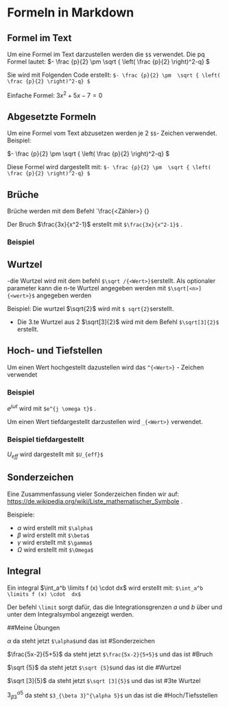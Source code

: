 # Formeln in Markdown

## Formel im Text
Um eine Formel im Text darzustellen werden die `$$` verwendet. Die pq Formel lautet: 
$- \frac {p}{2} \pm  \sqrt { \left( \frac {p}{2} \right)^2-q} $

Sie wird mit Folgenden Code erstellt:
`$- \frac {p}{2} \pm  \sqrt { \left( \frac {p}{2} \right)^2-q} $`


Einfache Formel: $3x^2+5x-7=0$

## Abgesetzte Formeln
Um eine Formel vom Text abzusetzen werden je 2 `$$`- Zeichen verwendet. Beispiel: 

$- \frac {p}{2} \pm  \sqrt { \left( \frac {p}{2} \right)^2-q} $



Diese Formel wird dargestellt mit: 
`$- \frac {p}{2} \pm  \sqrt { \left( \frac {p}{2} \right)^2-q} $`


## Brüche
Brüche werden mit dem Befehl `\frac{<Zähler>} {<Nenner>}

Der Bruch $\frac{3x}{x^2-1}$ erstellt mit `$\frac{3x}{x^2-1}$` .

### Beispiel 


## Wurtzel 
-die Wurtzel wird mit dem befehl `$\sqrt /{<Wert>}$`erstellt. Als optionaler parameter kann die n-te Wurtzel angegeben werden mit `$\sqrt[<n>]{<wert>}$` angegeben werden


Beispiel:
Die wurtzel $\sqrt{2}$ wird mit `$ sqrt{2}$`erstellt.

 - Die 3.te Wurtzel aus 2 $\sqrt[3]{2}$ wird mit dem Befehl `$\sqrt[3]{2}$` erstellt. 

## Hoch- und Tiefstellen
Um einen Wert hochgestellt dazustellen wird das `^{<Wert>}` - Zeichen verwendet

### Beispiel
$e^{j \omega t}$ wird mit `$e^{j \omega t}$` .

Um einen Wert tiefdargestellt darzustellen wird `_{<Wert>}` verwendet.


### Beispiel tiefdargestellt 
$U_{eff}$ wird dargestellt mit `$U_{eff}$` 


## Sonderzeichen 
Eine Zusammenfassung vieler Sonderzeichen finden wir auf: https://de.wikipedia.org/wiki/Liste_mathematischer_Symbole . 

Beispiele: 
- $\alpha$ wird erstellt mit `$\alpha$`
- $\beta$ wird erstellt mit `$\beta$`
- $\gamma$ wird erstellt mit `$\gamma$`
- $\Omega$ wird erstellt mit `$\Omega$`

## Integral 
Ein integral $\int_a^b \limits f (x) \cdot 
dx$ wird erstellt mit: `$\int_a^b \limits f (x) \cdot 
dx$`

Der befehl  `\limit` sorgt dafür, das die Integrationsgrenzen $a$  und $b$ über und unter dem Integralsymbol angezeigt werden. 







##Meine Übungen

$\alpha$ da steht jetzt `$\alpha$`und das ist #Sonderzeichen

$\frac{5x-2}{5+5}$ da steht jetzt `$\frac{5x-2}{5+5}$` und das ist #Bruch

$\sqrt {5}$ da steht jetzt `$\sqrt {5}$`und das ist die #Wurtzel

$\sqrt [3]{5}$ da steht jetzt `$\sqrt [3]{5}$` und das ist #3te Wurtzel

$3_{\beta 3}^{\alpha 5}$ da steht `$3_{\beta 3}^{\alpha 5}$` un das ist die #Hoch/Tiefsstellen






